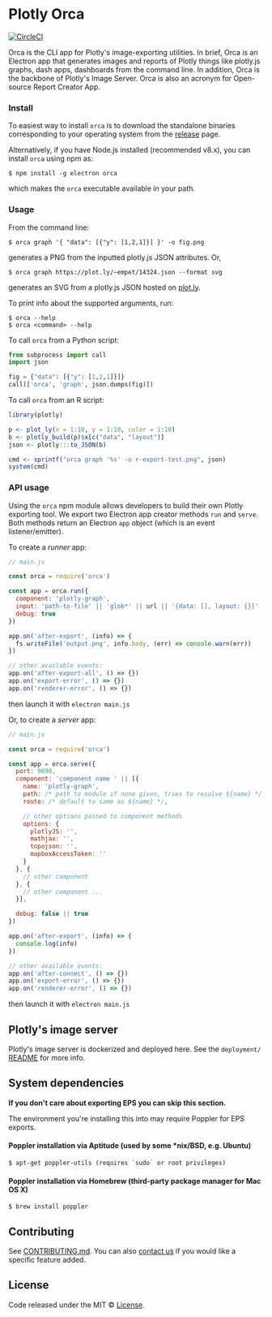 # Plotly Orca

[![CircleCI](https://circleci.com/gh/plotly/orca.svg?style=svg)](https://circleci.com/gh/plotly/orca)

Orca is the CLI app for Plotly's image-exporting utilities. In brief, Orca is
an Electron app that generates images and reports of Plotly things like
plotly.js graphs, dash apps, dashboards from the command line. In
addition, Orca is the backbone of Plotly's Image Server. Orca is also an
acronym for Open-source Report Creator App.


### Install

To easiest way to install `orca` is to download the standalone binaries
corresponding to your operating system from the
[release](https://github.com/plotly/orca/releases) page.

Alternatively, if you have Node.js installed (recommended v8.x), you can
install `orca` using npm as:

```
$ npm install -g electron orca
```

which makes the `orca` executable available in your path.


### Usage

From the command line:

```
$ orca graph '{ "data": [{"y": [1,2,1]}] }' -o fig.png
```

generates a PNG from the inputted plotly.js JSON attributes. Or,

```
$ orca graph https://plot.ly/~empet/14324.json --format svg
```

generates an SVG from a plotly.js JSON hosted on [plot.ly](https://plot.ly/).

To print info about the supported arguments, run:

```
$ orca --help
$ orca <command> --help
```

To call `orca` from a Python script:

```python
from subprocess import call
import json

fig = {"data": [{"y": [1,2,1]}]}
call(['orca', 'graph', json.dumps(fig)])
```

To call `orca` from an R script:

```R
library(plotly)

p <- plot_ly(x = 1:10, y = 1:10, color = 1:10)
b <- plotly_build(p)$x[c("data", "layout")]
json <- plotly:::to_JSON(b)

cmd <- sprintf("orca graph '%s' -o r-export-test.png", json)
system(cmd)
```

### API usage

Using the `orca` npm module allows developers to build their own
Plotly exporting tool. We export two Electron app creator methods `run` and
`serve`.  Both methods return an Electron `app` object (which is an event
listener/emitter).

To create a _runner_ app:

```js
// main.js

const orca = require('orca')

const app = orca.run({
  component: 'plotly-graph',
  input: 'path-to-file' || 'glob*' || url || '{data: [], layout: {}}' || [/* array of those */],
  debug: true
})

app.on('after-export', (info) => {
  fs.writeFile('output.png', info.body, (err) => console.warn(err))
})

// other available events:
app.on('after-export-all', () => {})
app.on('export-error', () => {})
app.on('renderer-error', () => {})
```

then launch it with `electron main.js`

Or, to create a _server_ app:

```js
// main.js

const orca = require('orca')

const app = orca.serve({
  port: 9090,
  component: 'component name ' || [{
    name: 'plotly-graph',
    path: /* path to module if none given, tries to resolve ${name} */,
    route: /* default to same as ${name} */,

    // other options passed to component methods
    options: {
      plotlyJS: '',
      mathjax: '',
      topojson: '',
      mapboxAccessToken: ''
    }
  }, {
    // other component
  }, {
    // other component ...
  }],

  debug: false || true
})

app.on('after-export', (info) => {
  console.log(info)
})

// other available events:
app.on('after-connect', () => {})
app.on('export-error', () => {})
app.on('renderer-error', () => {})
```

then launch it with `electron main.js`

## Plotly's image server

Plotly's image server is dockerized and deployed here. See the `deployment/`
[README](https://github.com/plotly/orca/tree/master/deployment) for more info.

## System dependencies

**If you don't care about exporting EPS you can skip this section.**

The environment you're installing this into may require Poppler for EPS exports.

#### Poppler installation via Aptitude (used by some \*nix/BSD, e.g. Ubuntu)

```
$ apt-get poppler-utils (requires `sudo` or root privileges)
```

#### Poppler installation via Homebrew (third-party package manager for Mac OS X)

```
$ brew install poppler
```

## Contributing

See
[CONTRIBUTING.md](https://github.com/plotly/orca/blob/master/CONTRIBUTING.md).
You can also [contact us](https://plot.ly/products/consulting-and-oem/) if you
would like a specific feature added.

## License

Code released under the MIT ©
[License](https://github.com/plotly/orca/blob/master/LICENSE).
